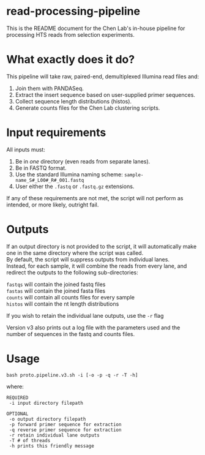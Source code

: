 # read-processing-pipeline
This is the README document for the Chen Lab's in-house pipeline for processing HTS reads from selection experiments.

# What exactly does it do?
This pipeline will take raw, paired-end, demultiplexed Illumina read files and:
1. Join them with PANDASeq.
2. Extract the insert sequence based on user-supplied primer sequences.
3. Collect sequence length distributions (histos).
4. Generate counts files for the Chen Lab clustering scripts.

# Input requirements
All inputs must:
1. Be in *one* directory (even reads from separate lanes).
2. Be in FASTQ format.
3. Use the standard Illumina naming scheme: `sample-name_S#_L00#_R#_001.fastq`
4. User either the `.fastq` or `.fastq.gz` extensions.

If any of these requirements are not met, the script will not perform as intended, or more likely, outright fail.
 
# Outputs
If an output directory is not provided to the script, it will automatically make one in the same directory where the script was called.  
By default, the script will suppress outputs from individual lanes.   
Instead, for each sample, it will combine the reads from every lane, and redirect the outputs to the following sub-directories:  

`fastqs` will contain the joined fastq files  
`fastas` will contain the joined fasta files  
`counts` will contain all counts files for every sample  
`histos` will contain the nt length distributions  

If you wish to retain the individual lane outputs, use the `-r` flag

Version v3 also prints out a log file with the parameters used and the number of sequences in the fastq and counts files.

# Usage
`bash proto.pipeline.v3.sh -i [-o -p -q -r -T -h]`

where:

    REQUIRED
     -i input directory filepath
        
    OPTIONAL
     -o output directory filepath
     -p forward primer sequence for extraction
     -q reverse primer sequence for extraction
     -r retain individual lane outputs
     -T # of threads
     -h prints this friendly message
